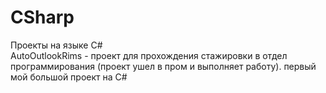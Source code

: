 # CSharp
Проекты на языке C#  
AutoOutlookRims - проект для прохождения стажировки в отдел программирования (проект ушел в пром и выполняет работу).
первый мой большой проект на C#
